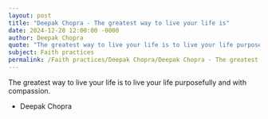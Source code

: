 ```yaml
---
layout: post
title: "Deepak Chopra - The greatest way to live your life is"
date: 2024-12-28 12:00:00 -0000
author: Deepak Chopra
quote: "The greatest way to live your life is to live your life purposefully and with compassion."
subject: Faith practices
permalink: /Faith practices/Deepak Chopra/Deepak Chopra - The greatest way to live your life is
---
```


The greatest way to live your life is to live your life purposefully and with compassion.

- Deepak Chopra
